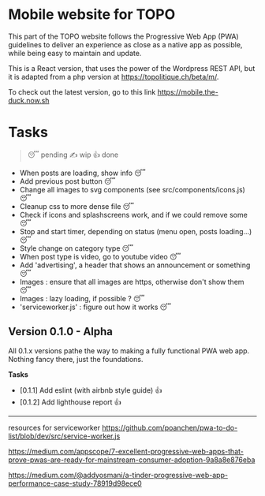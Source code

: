 # Mobile website for TOPO

This part of the TOPO website follows the Progressive Web App (PWA)
guidelines to deliver an experience as close as a native app as
possible,  while being easy to maintain and update.

This is a React version, that uses the power of the Wordpress REST API,
but it is adapted from a php version at
<https://topolitique.ch/beta/m/>.

To check out the latest version, go to this link
<https://mobile.the-duck.now.sh>

# Tasks

> 😴  pending
> ✍️  wip
> 👍  done

-   When posts are loading, show info 😴
-   Add previous post button 😴
-   Change all images to svg components (see src/components/icons.js) 😴
-   Cleanup css to more dense file 😴
-   Check if icons and splashscreens work, and if we could remove some
    😴
-   Stop and start timer, depending on status (menu open, posts
    loading...) 😴
-   Style change on category type 😴
-   When post type is video, go to youtube video 😴
-   Add 'advertising', a header that shows an announcement or something
    😴
-   Images : ensure that all images are https, otherwise don't show them
    😴
-   Images : lazy loading, if possible ? 😴
-   'serviceworker.js' : figure out how it works 😴

## Version 0.1.0 - Alpha

All 0.1.x versions pathe the way to making a fully functional PWA web
app. Nothing fancy there, just the foundations.  

**Tasks**

-   [0.1.1] Add eslint (with airbnb style guide) 👍
-   [0.1.2] Add lighthouse report 👍

* * *

resources for serviceworker
<https://github.com/poanchen/pwa-to-do-list/blob/dev/src/service-worker.js>

<https://medium.com/appscope/7-excellent-progressive-web-apps-that-prove-pwas-are-ready-for-mainstream-consumer-adoption-9a8a8e876eba>

<https://medium.com/@addyosmani/a-tinder-progressive-web-app-performance-case-study-78919d98ece0>
